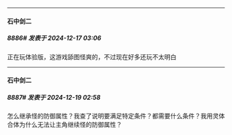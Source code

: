 ﻿
*****

####  石中剑二  
##### 8886#       发表于 2024-12-17 03:06

正在玩体验版，这游戏舔图怪爽的，不过现在好多还玩不太明白


*****

####  石中剑二  
##### 8887#       发表于 2024-12-19 02:58

怎么继承怪的防御属性？我查了说明要满足特定条件？都需要什么条件？我用灵体合体为什么无法让主角继续怪的防御属性？

